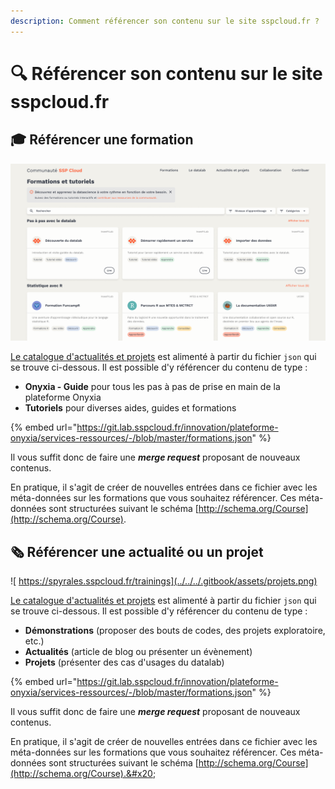 ```yaml
---
description: Comment référencer son contenu sur le site sspcloud.fr ?
---
```


# 🔍 Référencer son contenu sur le site sspcloud.fr

## 🎓 Référencer une formation&#x20;

![](../../../.gitbook/assets/formations.png)

[Le catalogue d'actualités et projets](https://spyrales.sspcloud.fr/trainings) est alimenté à partir du fichier `json` qui se trouve ci-dessous. Il est possible d'y référencer du contenu de type :‌

* **Onyxia - Guide** pour tous les pas à pas de prise en main de la plateforme Onyxia
* **Tutoriels** pour diverses aides, guides et formations

{% embed url="https://git.lab.sspcloud.fr/innovation/plateforme-onyxia/services-ressources/-/blob/master/formations.json" %}

Il vous suffit donc de faire une _**merge request**_ proposant de nouveaux contenus.‌

En pratique, il s'agit de créer de nouvelles entrées dans ce fichier avec les méta-données sur les formations que vous souhaitez référencer. Ces méta-données sont structurées suivant le schéma [http://schema.org/Course](http://schema.org/Course).

## 🗞 Référencer une actualité ou un projet

![ https://spyrales.sspcloud.fr/trainings](../../../.gitbook/assets/projets.png)

[Le catalogue d'actualités et projets](https://spyrales.sspcloud.fr/trainings)  est alimenté à partir du fichier `json` qui se trouve ci-dessous.  Il est possible d'y référencer du contenu de type :&#x20;

* **Démonstrations** (proposer des bouts de codes, des projets exploratoire, etc.)
* **Actualités** (article de blog ou présenter un évènement)
* **Projets** (présenter des cas d'usages du datalab)

{% embed url="https://git.lab.sspcloud.fr/innovation/plateforme-onyxia/services-ressources/-/blob/master/formations.json" %}

Il vous suffit donc de faire une _**merge request**_ proposant de nouveaux contenus.

En pratique, il s'agit de créer de nouvelles entrées dans ce fichier avec les méta-données sur les formations que vous souhaitez référencer. Ces méta-données sont structurées suivant le schéma [http://schema.org/Course](http://schema.org/Course).&#x20;

